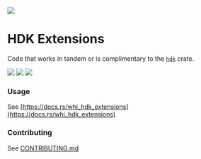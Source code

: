 [![](https://img.shields.io/crates/v/whi_hdk_extensions?style=flat-square)](https://crates.io/crates/whi_hdk_extensions)

# HDK Extensions
Code that works in tandem or is complimentary to the [`hdk`](https://docs.rs/hdk) crate.


[![](https://img.shields.io/github/issues-raw/mjbrisebois/rust-hdk-extensions?style=flat-square)](https://github.com/mjbrisebois/rust-hdk-extensions/issues)
[![](https://img.shields.io/github/issues-closed-raw/mjbrisebois/rust-hdk-extensions?style=flat-square)](https://github.com/mjbrisebois/rust-hdk-extensions/issues?q=is%3Aissue+is%3Aclosed)
[![](https://img.shields.io/github/issues-pr-raw/mjbrisebois/rust-hdk-extensions?style=flat-square)](https://github.com/mjbrisebois/rust-hdk-extensions/pulls)


### Usage

See [https://docs.rs/whi_hdk_extensions](https://docs.rs/whi_hdk_extensions)


### Contributing

See [CONTRIBUTING.md](CONTRIBUTING.md)
